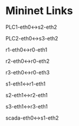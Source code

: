 # Mininet Links

PLC1-eth0<->s2-eth2

PLC2-eth0<->s3-eth2

r1-eth0<->r0-eth1

r2-eth0<->r0-eth2

r3-eth0<->r0-eth3

s1-eth1<->r1-eth1

s2-eth1<->r2-eth1

s3-eth1<->r3-eth1

scada-eth0<->s1-eth2